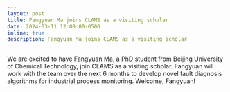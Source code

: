 ```yaml
---
layout: post
title: Fangyuan Ma joins CLAMS as a visiting scholar
date: 2024-03-11 12:00:00-0500
inline: true
description: Fangyuan Ma joins CLAMS as a visiting scholar
---
```


We are excited to have Fangyuan Ma, a PhD student from Beijing University of Chemical Technology, join CLAMS as a visiting scholar. Fangyuan will work with the team over the next 6 months to develop novel fault diagnosis algorithms for industrial process monitoring. Welcome, Fangyuan!